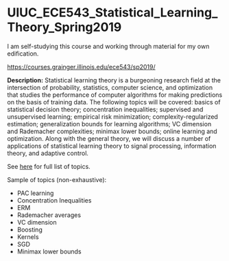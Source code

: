 # UIUC_ECE543_Statistical_Learning_Theory_Spring2019
I am self-studying this course and working through material for my own edification.


https://courses.grainger.illinois.edu/ece543/sp2019/

**Description:** Statistical learning theory is a burgeoning research field at the intersection of probability, statistics, computer science, and optimization that studies the performance of computer algorithms for making predictions on the basis of training data. The following topics will be covered: basics of statistical decision theory; concentration inequalities; supervised and unsupervised learning; empirical risk minimization; complexity-regularized estimation; generalization bounds for learning algorithms; VC dimension and Rademacher complexities; minimax lower bounds; online learning and optimization. Along with the general theory, we will discuss a number of applications of statistical learning theory to signal processing, information theory, and adaptive control.


See [here](https://courses.grainger.illinois.edu/ece543/sp2019/lecture%20schedule.pdf) for full list of topics.

Sample of topics (non-exhaustive):
- PAC learning
- Concentration Inequalities
- ERM
- Rademacher averages
- VC dimension
- Boosting
- Kernels
- SGD
- Minimax lower bounds
